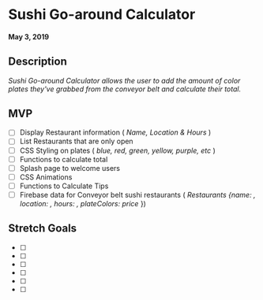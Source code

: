 # Sushi Go-around Calculator
#### May 3, 2019

## Description

_Sushi Go-around Calculator allows the user to add the amount of color plates they've grabbed from the conveyor belt and calculate their total._

## MVP

- [ ] Display Restaurant information ( _Name, Location & Hours_ )
- [ ] List Restaurants that are only open
- [ ] CSS Styling on plates ( _blue, red, green, yellow, purple, etc_ )
- [ ] Functions to calculate total
- [ ] Splash page to welcome users
- [ ] CSS Animations
- [ ] Functions to Calculate Tips
- [ ] Firebase data for Conveyor belt sushi restaurants ( _Restaurants {name: , location: , hours: , plateColors: price_ })

## Stretch Goals

- [ ]
- [ ]
- [ ]
- [ ]
- [ ]
- [ ]
